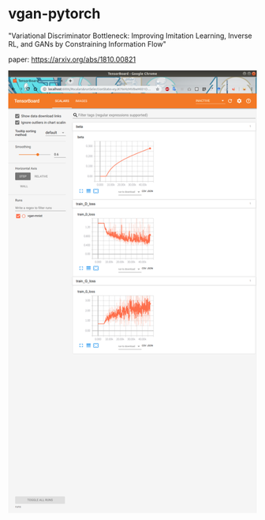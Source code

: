 # vgan-pytorch

"Variational Discriminator Bottleneck: Improving Imitation Learning, Inverse RL, and GANs by Constraining Information Flow"

paper: https://arxiv.org/abs/1810.00821

![learning curves](img/vgan-mnist.png)
